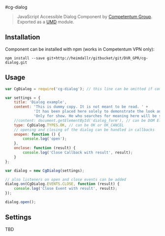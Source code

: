 #cg-dialog
 > JavaScript Accessible Dialog Component by [Competentum Group](http://competentum.com/).
  Exported as a [UMD](https://github.com/umdjs/umd) module.

## Installation
Component can be installed with npm (works in Competentum VPN only):
```
npm install --save git+http://heimdallr/gitbucket/git/DVR_GPR/cg-dialog.git
```

## Usage
```javascript
var CgDialog = require('cg-dialog'); // this line can be omitted if component was added via script tag

var settings = {
    title: 'Dialog example',
    content: 'This is dummy copy. It is not meant to be read. ' +
             'It has been placed here solely to demonstrate the look and feel of finished, typeset text. ' +
             'Only for show. He who searches for meaning here will be sorely disappointed.',
    //content: document.getElementById('dialog_form'), // can be DOM Element
    type: CgDialog.TYPES.OK, // can be OK or OK_CANCEL
    // opening and closing of the dialog can be handled in callbacks
    onopen: function () {
        console.log('open');
    },
    onclose: function (result) {
        console.log('Close Callback with result', result);
    }
};

var dialog = new CgDialog(settings);

// also listeners on open and close events can be added
dialog.on(CgDialog.EVENTS.CLOSE, function (result) {
    console.log('Close Event with result', result);
});

dialog.open();
```

## Settings
TBD